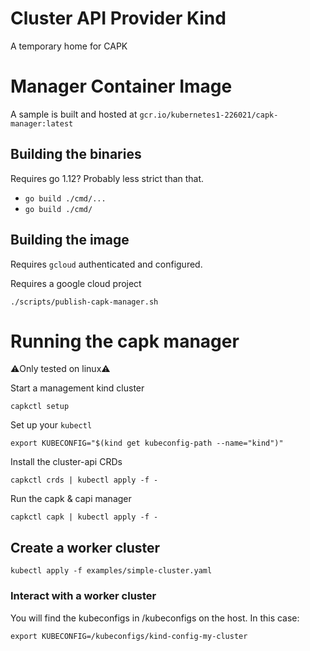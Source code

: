 # Cluster API Provider Kind

A temporary home for CAPK

# Manager Container Image

A sample is built and hosted at `gcr.io/kubernetes1-226021/capk-manager:latest` 

## Building the binaries

Requires go 1.12? Probably less strict than that.

* `go build ./cmd/...`
* `go build ./cmd/`

## Building the image

Requires `gcloud` authenticated and configured.

Requires a google cloud project

`./scripts/publish-capk-manager.sh`

# Running the capk manager

⚠️Only tested on linux⚠️

Start a management kind cluster

`capkctl setup`

Set up your `kubectl`

`export KUBECONFIG="$(kind get kubeconfig-path --name="kind")"`

Install the cluster-api CRDs

`capkctl crds | kubectl apply -f -`

Run the capk & capi manager

`capkctl capk | kubectl apply -f -`

## Create a worker cluster

`kubectl apply -f examples/simple-cluster.yaml`

### Interact with a worker cluster

You will find the kubeconfigs in /kubeconfigs on the host. In this case:

`export KUBECONFIG=/kubeconfigs/kind-config-my-cluster`
